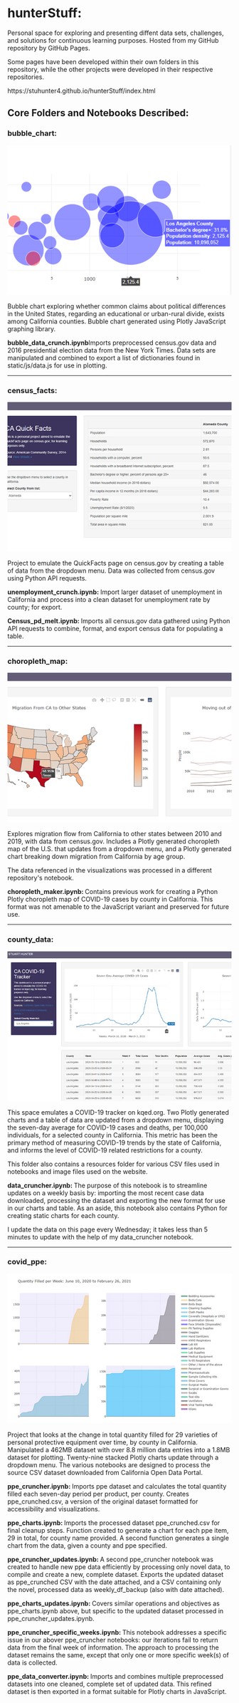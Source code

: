 # hunterStuff:
<p>Personal space for exploring and presenting diffent data sets, challenges, and solutions for continuous learning purposes.  Hosted from my GitHub repository by GitHub Pages.</p>
<p>Some pages have been developed within their own folders in this repository, while the other projects were developed in their respective repositories.</p>

<p>https://stuhunter4.github.io/hunterStuff/index.html</p>

<h2>Core Folders and Notebooks Described:</h2>

<h3>bubble_chart: </h3>
<img src="https://github.com/stuhunter4/hunterStuff/blob/main/ReadMe/bubble_ca.jpg" alt="bubble_data">
<p>Bubble chart exploring whether common claims about political differences in the United States, regarding an educational or urban-rural divide, exists among California counties.  Bubble chart generated using Plotly JavaScript graphing library.</p>
<p><strong>bubble_data_crunch.ipynb</strong>Imports preprocessed census.gov data and 2016 presidential election data from the New York Times.  Data sets are manipulated and combined to export a list of dictionaries found in static/js/data.js for use in plotting.</p>
<hr>
<h3>census_facts: </h3>
<img src="https://github.com/stuhunter4/hunterStuff/blob/main/ReadMe/census_facts.jpg" alt="census_data">
<p>Project to emulate the QuickFacts page on census.gov by creating a table of data from the dropdown menu.  Data was collected from census.gov using Python API requests.</p>
<p><strong>unemployment_crunch.ipynb: </strong>Import larger dataset of unemployment in California and process into a clean dataset for unemployment rate by county; for export.</p>
<p><strong>Census_pd_melt.ipynb: </strong>Imports all census.gov data gathered using Python API requests to combine, format, and export census data for populating a table.</p>
<hr>
<h3>choropleth_map: </h3>
<img src="https://github.com/stuhunter4/hunterStuff/blob/main/ReadMe/migration_map.jpg" alt="choropleth_data">
<p>Explores migration flow from California to other states between 2010 and 2019, with data from census.gov.  Includes a Plotly generated choropleth map of the U.S. that updates from a dropdown menu, and a Plotly generated chart breaking down migration from California by age group.</p>
<p>The data referenced in the visualizations was processed in a different repository's notebook.</p>
<p><strong>choropleth_maker.ipynb: </strong>Contains previous work for creating a Python Plotly choropleth map of COVID-19 cases by county in California.  This format was not amenable to the JavaScript variant and preserved for future use.</p>
<hr>
<h3>county_data: </h3>
<img src="https://github.com/stuhunter4/hunterStuff/blob/main/ReadMe/county_data.jpg" alt="county_data">
<p>This space emulates a COVID-19 tracker on kqed.org.  Two Plotly generated charts and a table of data are updated from a dropdown menu, displaying the seven-day average for COVID-19 cases and deaths, per 100,000 individuals, for a selected county in California.  This metric has been the primary method of measuring COVID-19 trends by the state of California, and informs the level of COVID-19 related restrictions for a county.</p>
<p>This folder also contains a resources folder for various CSV files used in notebooks and image files used on the website.</p>
<p><strong>data_cruncher.ipynb: </strong>The purpose of this notebook is to streamline updates on a weekly basis by: importing the most recent case data downloaded, processing the dataset and exporting the new format for use in our charts and table.  As an aside, this notebook also contains Python for creating static charts for each county.</p>
<p>I update the data on this page every Wednesday; it takes less than 5 minutes to update with the help of my data_cruncher notebook.</p>
<hr>
<h3>covid_ppe: </h3>
<img src="https://github.com/stuhunter4/hunterStuff/blob/main/ReadMe/ppe_charts.jpg" alt="ppe_data">
<p>Project that looks at the change in total quantity filled for 29 varieties of personal protective equipment over time, by county in California.  Manipulated a 462MB dataset with over 8.8 million data entries into a 1.8MB dataset for plotting.  Twenty-nine stacked Plotly charts update through a dropdown menu.  The various notebooks are designed to process the source CSV dataset downloaded from California Open Data Portal.</p>
<p><strong>ppe_cruncher.ipynb: </strong>Imports ppe dataset and calculates the total quantity filled each seven-day period per product, per county.  Creates ppe_crunched.csv, a version of the original dataset formatted for accessibility and visualizations.</p>
<p><strong>ppe_charts.ipynb: </strong>Imports the processed dataset ppe_crunched.csv for final cleanup steps.  Function created to generate a chart for each ppe item, 29 in total, for county name provided.  A second function generates a single chart from the data, given a county and ppe specified.</p>
<p><strong>ppe_cruncher_updates.ipynb: </strong>A second ppe_cruncher notebook was created to handle new ppe data efficiently by processing only novel data, to compile and create a new, complete dataset.  Exports the updated dataset as ppe_crunched CSV with the date attached, and a CSV containing only the novel, processed data as weekly_df_backup (also with date attached).</p>
<p><strong>ppe_charts_updates.ipynb: </strong>Covers similar operations and objectives as ppe_charts.ipynb above, but specific to the updated dataset processed in ppe_cruncher_updates.ipynb.</p>
<p><strong>ppe_cruncher_specific_weeks.ipynb: </strong>This notebook addresses a specific issue in our abover ppe_cruncher notebooks: our iterations fail to return data from the final week of information.  The approach to processing the dataset remains the same, except that only one or more specific week(s) of data is collected.</p>
<p><strong>ppe_data_converter.ipynb: </strong>Imports and combines multiple preprocessed datasets into one cleaned, complete set of updated data.  This refined dataset is then exported in a format suitable for Plotly charts in JavaScript.</p>